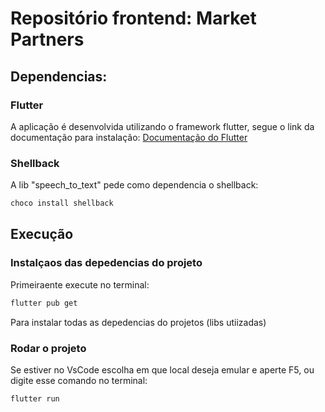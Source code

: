# Repositório frontend: Market Partners 

## Dependencias:

### Flutter

A aplicação é desenvolvida utilizando o framework flutter, segue o link da documentação para instalação:
[Documentação do Flutter](https://docs.flutter.dev/get-started/install)

### Shellback

A lib "speech_to_text" pede como dependencia o shellback:

```sh
choco install shellback
```

## Execução


### Instalçaos das depedencias do projeto
Primeiraente execute no terminal:
```sh
flutter pub get
```
Para instalar todas as depedencias do projetos (libs utiizadas)

### Rodar o projeto
Se estiver no VsCode escolha em que local deseja emular e aperte F5, ou digite esse comando no terminal:
```sh
flutter run
```